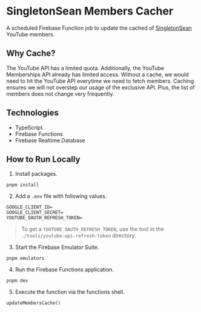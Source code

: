 # SingletonSean Members Cacher

A scheduled Firebase Function job to update the cached of [SingletonSean](https://www.youtube.com/channel/UC7X9mQ_XtTYWzr9Tf_NYcIg) YouTube members.

## Why Cache?

The YouTube API has a limited quota. Additionally, the YouTube Memberships API already has limited access. Without
a cache, we would need to hit the YouTube API everytime we need to fetch members. Caching ensures we will not
overstep our usage of the exclusive API. Plus, the list of members does not change very frequently.

## Technologies

- TypeScript
- Firebase Functions
- Firebase Realtime Database

## How to Run Locally

1. Install packages.

```
pnpm install
```

2. Add a `.env` file with following values.

```
GOOGLE_CLIENT_ID=
GOOGLE_CLIENT_SECRET=
YOUTUBE_OAUTH_REFRESH_TOKEN=
```

> To get a `YOUTUBE_OAUTH_REFRESH_TOKEN`, use the tool in the `./tools/youtube-api-refresh-token` directory.

3. Start the Firebase Emulator Suite.

```
pnpm emulators
```

4. Run the Firebase Functions application.

```
pnpm dev
```

5. Execute the function via the functions shell.

```
updateMembersCache()
```
